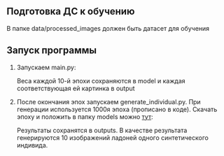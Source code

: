 ## Подготовка ДС к обучению
 В папке data/processed_images должен быть датасет для обучения

## Запуск программы
1. Запускаем main.py: 

    Веса каждой 10-й эпохи сохраняются в model и каждая соответствующая ей картинка в output
2. После окончания эпох запускаем generate_individual.py. При генерации используется 1000я эпоха (прописано в коде). Скачать эпоху и положить в папку models можно [тут](https://drive.google.com/file/d/18tbFG9Gdd83XkmMHMEXSARnjfE1tqPgk/view?usp=sharing):

    Результаты сохранятся в outputs. В качестве результата генерируются 10 изображений ладоней одного синтетического индивида.
